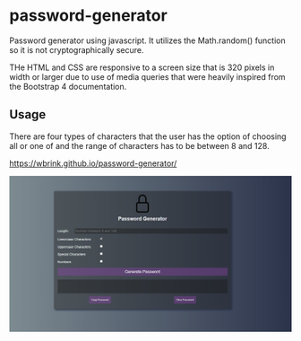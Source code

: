 # password-generator
Password generator using javascript. It utilizes the Math.random() function so it is not cryptographically secure.


THe HTML and CSS are responsive to a screen size that is 320 pixels in width or larger due to use of media queries that were heavily inspired from the Bootstrap 4 documentation.

## Usage

There are four types of characters that the user has the option of choosing all or one of and the range of characters has to be between 8 and 128.

https://wbrink.github.io/password-generator/

![Picture of Lock](assets/images/usage.PNG)


